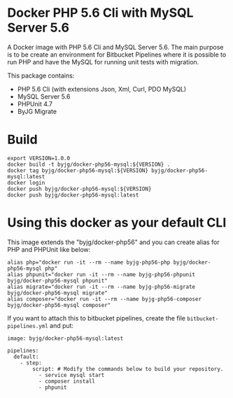 # Docker PHP 5.6 Cli with MySQL Server 5.6

A Docker image with PHP 5.6 Cli and MySQL Server 5.6. The main purpose is to be create an environment for Bitbucket Pipelines where it is possible to run PHP and have the MySQL for running unit tests with migration. 

This package contains:

- PHP 5.6 Cli (with extensions Json, Xml, Curl, PDO MySQL)
- MySQL Server 5.6
- PHPUnit 4.7
- ByJG Migrate

# Build

```
export VERSION=1.0.0
docker build -t byjg/docker-php56-mysql:${VERSION} .
docker tag byjg/docker-php56-mysql:${VERSION} byjg/docker-php56-mysql:latest
docker login
docker push byjg/docker-php56-mysql:${VERSION}
docker push byjg/docker-php56-mysql:latest
```

# Using this docker as your default CLI

This image extends the "byjg/docker-php56" and you can create alias for PHP and PHPUnit like below:

```
alias php="docker run -it --rm --name byjg-php56-php byjg/docker-php56-mysql php"
alias phpunit="docker run -it --rm --name byjg-php56-phpunit byjg/docker-php56-mysql phpunit"
alias migrate="docker run -it --rm --name byjg-php56-migrate byjg/docker-php56-mysql migrate"
alias composer="docker run -it --rm --name byjg-php56-composer byjg/docker-php56-mysql composer"
```

If you want to attach this to bitbucket pipelines, create the file `bitbucket-pipelines.yml` and put:

```
image: byjg/docker-php56-mysql:latest

pipelines:
  default:
    - step:
        script: # Modify the commands below to build your repository.
          - service mysql start
          - composer install
          - phpunit
``` 

